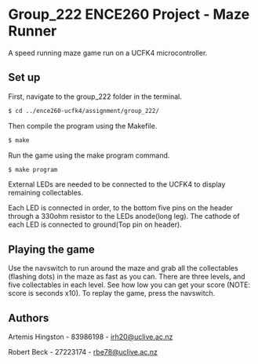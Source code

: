 # Group_222 ENCE260 Project - Maze Runner

A speed running maze game run on a UCFK4 microcontroller.

## Set up

First, navigate to the group_222 folder in the terminal.

```bash
$ cd ../ence260-ucfk4/assignment/group_222/
```

Then compile the program using the Makefile.

```bash
$ make
```

Run the game using the make program command.

```bash
$ make program
```

External LEDs are needed to be connected to the UCFK4 to display remaining collectables.

Each LED is connected in order, to the bottom five pins on the header through a 330ohm resistor to the LEDs anode(long leg).
The cathode of each LED is connected to ground(Top pin on header).

## Playing the game

Use the navswitch to run around the maze and grab all the collectables (flashing dots) in the maze as fast as you can. There are three levels, and five collectables in each level. See how low you can get your score (NOTE: score is seconds x10). To replay the game, press the navswitch.

## Authors

Artemis Hingston - 83986198 - irh20@uclive.ac.nz

Robert Beck - 27223174 - rbe78@uclive.ac.nz
